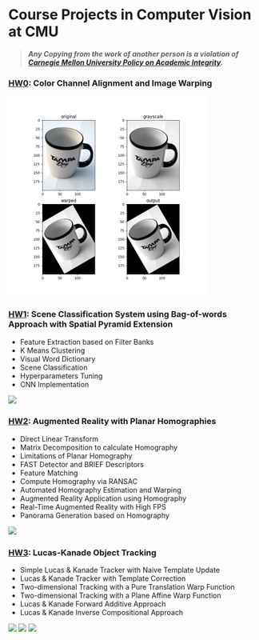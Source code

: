 # Course Projects in Computer Vision at CMU
> ***Any Copying from the work of another person is a violation of [Carnegie Mellon University Policy on Academic Integrity](https://www.cmu.edu/policies/student-and-student-life/academic-integrity.html).***
  
### [HW0](HW0/): Color Channel Alignment and Image Warping  
<img src="https://github.com/Geniussh/Computer-Vision/blob/main/HW0/results/transformed.jpg" width="400px">
  
  
### [HW1](HW1/): Scene Classification System using Bag-of-words Approach with Spatial Pyramid Extension
- Feature Extraction based on Filter Banks
- K Means Clustering
- Visual Word Dictionary
- Scene Classification
- Hyperparameters Tuning
- CNN Implementation  
<img src="https://user-images.githubusercontent.com/44150278/136886336-e9075072-380a-4dbb-9338-4f023448f83b.png" width="500px">
  
  
### [HW2](HW2/): Augmented Reality with Planar Homographies
- Direct Linear Transform
- Matrix Decomposition to calculate Homography
- Limitations of Planar Homography
- FAST Detector and BRIEF Descriptors
- Feature Matching
- Compute Homography via RANSAC
- Automated Homography Estimation and Warping
- Augmented Reality Application using Homography
- Real-Time Augmented Reality with High FPS
- Panorama Generation based on Homography  
<img src="https://github.com/Geniussh/Computer-Vision/blob/main/HW2/result/ar.gif" width="400px">
  
  
### [HW3](HW3/): Lucas-Kanade Object Tracking
- Simple Lucas & Kanade Tracker with Naive Template Update
- Lucas & Kanade Tracker with Template Correction
- Two-dimensional Tracking with a Pure Translation Warp Function
- Two-dimensional Tracking with a Plane Affine Warp Function
- Lucas & Kanade Forward Additive Approach
- Lucas & Kanade Inverse Compositional Approach
<p float="left">
  <img src="https://github.com/Geniussh/Computer-Vision/blob/main/HW3/result/car.gif" width="250px">
  <img src="https://github.com/Geniussh/Computer-Vision/blob/main/HW3/result/aerial.gif" width="250px">
  <img src="https://github.com/Geniussh/Computer-Vision/blob/main/HW3/result/ant.gif" width="250px">
</p>


